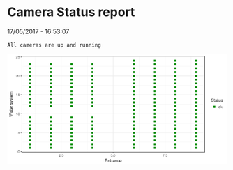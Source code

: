 Camera Status report
================
17/05/2017 - 16:53:07

    All cameras are up and running

![](camreport_files/figure-markdown_github/unnamed-chunk-2-1.png)
